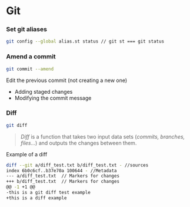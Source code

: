 # Git

### Set git aliases

```bash
git config --global alias.st status // git st === git status
```

### Amend a commit 

```bash
git commit --amend
```

Edit the previous commit (not creating a new one)
-	Adding staged changes
-	Modifying the commit message

### Diff

```bash
git diff
```

> _Diff_ is a function that takes two input data sets (_commits, branches, files..._) and outputs the changes between them.

Example of a diff
```bash
diff --git a/diff_test.txt b/diff_test.txt - //sources
index 6b0c6cf..b37e70a 100644 - //Metadata 
--- a/diff_test.txt  // Markers for changes
+++ b/diff_test.txt  // Markers for changes
@@ -1 +1 @@
-this is a git diff test example
+this is a diff example
```